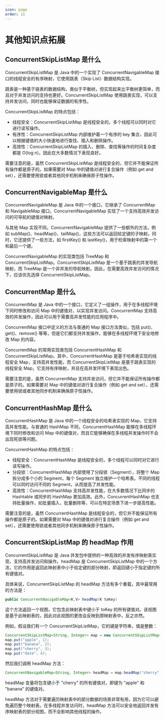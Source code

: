 ```yaml
---
icon: page
order: 11
---
```

# 其他知识点拓展

## ConcurrentSkipListMap 是什么

ConcurrentSkipListMap 是 Java 中的一个实现了 ConcurrentNavigableMap 接口的线程安全的有序映射，它使用跳表（Skip List）数据结构实现。

跳表是一种基于链表的数据结构，类似于平衡树，但实现起来比平衡树更简单，而且对于并发访问的支持也更好。ConcurrentSkipListMap 使用跳表实现，可以支持并发访问，同时也能够保证数据的有序性。

ConcurrentSkipListMap 的特点包括：

- 线程安全：ConcurrentSkipListMap 是线程安全的，多个线程可以同时对它进行读写操作。
- 有序性：ConcurrentSkipListMap 内部维护着一个有序的 key 集合，因此可以根据键值的大小快速地进行查找、插入和删除操作。
- 高效性：ConcurrentSkipListMap 的插入、删除、查找等操作的时间复杂度都是 O(log n)，因此在大多数情况下表现良好。

需要注意的是，虽然 ConcurrentSkipListMap 是线程安全的，但它并不能保证所有操作都是原子的。如果需要对 Map 中的键值对进行复合操作（例如 get and set），还需要使用锁或者其他同步机制来确保原子性操作。

## ConcurrentNavigableMap 是什么

ConcurrentNavigableMap 是 Java 中的一个接口，它继承了 ConcurrentMap 和 NavigableMap 接口。ConcurrentNavigableMap 实现了一个支持高效并发访问的可导航的键值对映射。

与其他 Map 实现不同，ConcurrentNavigableMap 提供了一些额外的方法，例如 subMap()、headMap()、tailMap()，这些方法可以返回给定键的子映射。同时，它还提供了一些方法，如 firstKey() 和 lastKey()，用于检索映射中的第一个和最后一个键。

ConcurrentNavigableMap 的实现类包括 TreeMap 和 ConcurrentSkipListMap。ConcurrentSkipListMap 是一个基于跳表的并发导航映射，而 TreeMap 是一个非并发的导航映射。因此，在需要高效并发访问的情况下，应该优先选择 ConcurrentSkipListMap。

## ConcurrentMap  是什么

ConcurrentMap 是 Java 中的一个接口，它定义了一组操作，用于在多线程环境下同时修改和访问 Map 中的键值对，以实现并发访问。ConcurrentMap 支持高效的并发操作，因此可以用于需要高并发性能的应用程序中。

ConcurrentMap 接口中定义的方法与普通的 Map 接口方法类似，包括 put()、get()、remove() 等等，但是它们都支持并发操作，能够在多线程环境下安全地修改 Map 的内容。

ConcurrentMap 的常用实现类包括 ConcurrentHashMap 和 ConcurrentSkipListMap。其中，ConcurrentHashMap 是基于哈希表实现的线程安全 Map，支持高并发性能，而 ConcurrentSkipListMap 是基于跳表实现的线程安全 Map，它支持有序映射，并且在高并发环境下表现出色。

需要注意的是，虽然 ConcurrentMap 支持并发访问，但它并不能保证所有操作都是原子的。如果需要对 Map 中的键值对进行复合操作（例如 get and set），还需要使用锁或者其他同步机制来确保原子性操作。

## ConcurrentHashMap 是什么

ConcurrentHashMap 是 Java 中的一个线程安全的哈希表实现的 Map，它支持高并发性能。与普通的 HashMap 不同，ConcurrentHashMap 能够在多线程环境下同时修改和访问 Map 中的键值对，而且它能够确保在多线程并发操作时不会出现死锁等问题。

ConcurrentHashMap 的特点包括：

- 线程安全：ConcurrentHashMap 是线程安全的，多个线程可以同时对它进行读写操作。
- 分段锁：ConcurrentHashMap 内部使用了分段锁（Segment），将整个 Map 拆分成多个小的 Segment，每个 Segment 独立维护一个哈希表。不同的线程可以同时访问不同的 Segment，从而提高了并发性能。
- 高效性：ConcurrentHashMap 支持高并发性能，在大多数情况下比同步的 Hashtable 或同步的 HashMap 更加高效。此外，ConcurrentHashMap 也支持批量操作，如批量插入、批量删除等，可以在特定场景下进一步提高性能。

需要注意的是，虽然 ConcurrentHashMap 是线程安全的，但它并不能保证所有操作都是原子的。如果需要对 Map 中的键值对进行复合操作（例如 get and set），还需要使用锁或者其他同步机制来确保原子性操作。

## ConcurrentSkipListMap 的 headMap 作用

ConcurrentSkipListMap 是 Java 并发包中提供的一种高效的并发有序映射表实现，支持高并发访问和操作。headMap 是 ConcurrentSkipListMap 中的一个方法，它的作用是返回此映射表中小于给定键的部分映射，即返回键小于指定键的所有键值对。

具体来说，ConcurrentSkipListMap 的 headMap 方法有多个重载，其中最常用的方法是：

```java
public ConcurrentNavigableMap<K,V> headMap(K toKey)
```

这个方法返回一个视图，它包含此映射表中键小于 toKey 的所有键值对。该视图是基于此映射表的，因此对此视图的更改会反映到原映射表中，反之亦然。

例如，假设我们有一个 ConcurrentSkipListMap，它的键是字符串，值是整数：

```java
ConcurrentSkipListMap<String, Integer> map = new ConcurrentSkipListMap<>();
map.put("apple", 1);
map.put("banana", 2);
map.put("cherry", 3);
map.put("date", 4);
```

然后我们调用 headMap 方法：

```java
ConcurrentNavigableMap<String, Integer> headMap = map.headMap("cherry");
```

headMap 变量将包含键小于 "cherry" 的所有键值对，即键为 "apple" 和 "banana" 的键值对。

headMap 方法对于需要遍历映射表中的部分数据的场景非常有用，因为它可以避免遍历整个映射表。在多线程并发访问时，headMap 方法可以安全地返回并发有序映射表的部分视图，而不会影响其他线程的操作。
